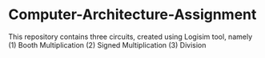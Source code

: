 # Computer-Architecture-Assignment
This repository contains three circuits, created using Logisim tool, namely
(1) Booth Multiplication
(2) Signed Multiplication
(3) Division
